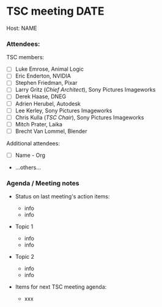 # TSC meeting DATE

Host: NAME

### Attendees:

TSC members:
  * [ ] Luke Emrose, Animal Logic
  * [ ] Eric Enderton, NVIDIA
  * [ ] Stephen Friedman, Pixar
  * [ ] Larry Gritz (_Chief Architect_), Sony Pictures Imageworks
  * [ ] Derek Haase, DNEG
  * [ ] Adrien Herubel, Autodesk
  * [ ] Lee Kerley, Sony Pictures Imageworks
  * [ ] Chris Kulla (_TSC Chair_), Sony Pictures Imageworks
  * [ ] Mitch Prater, Laika
  * [ ] Brecht Van Lommel, Blender

Additional attendees:

  * [ ] Name - Org
  * ...others...


### Agenda / Meeting notes

* Status on last meeting's action items:
    - info
    - info

* Topic 1
    - info
    - info

* Topic 2
    - info
    - info

* Items for next TSC meeting agenda:
    - xxx
